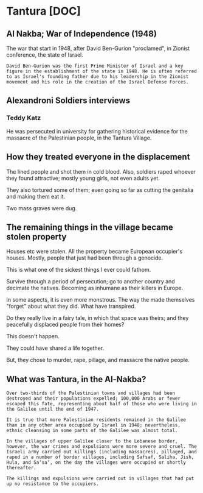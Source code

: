 # Tantura [DOC]

## Al Nakba; War of Independence (1948)

The war that start in 1948, after David Ben-Gurion "proclamed", in Zionist conference, the state of Israel.

``` quote
David Ben-Gurion was the first Prime Minister of Israel and a key figure in the establishment of the state in 1948. He is often referred to as Israel's founding father due to his leadership in the Zionist movement and his role in the creation of the Israel Defense Forces.
```

## Alexandroni Soldiers interviews

### Teddy Katz

He was persecuted in university for gathering historical evidence for the massacre of the Palestinian people, in the Tantura Village.

## How they treated everyone in the displacement

The lined people and shot them in cold blood. Also, soldiers raped whoever they found attractive; mostly young girls, not even adults yet.

They also tortured some of them; even going so far as cutting the genitalia and making them eat it.

Two mass graves were dug.

## The remaining things in the village became stolen property

Houses etc were stolen. All the property became European occupier's houses. Mostly, people that just had been through a genocide.

This is what one of the sickest things I ever could fathom.

Survive through a period of persecution; go to another country and decimate the natives. Becoming as inhumane as their killers in Europe.

In some aspects, it is even more monstrous. The way the made themselves "forget" about what they did. What have transpired.

Do they really live in a fairy tale, in which that space was theirs; and they peacefully displaced people from their homes?

This doesn't happen.

They could have shared a life together.

But, they chose to murder, rape, pillage, and massacre the native people.


## What was Tantura, in the Al-Nakba?

``` quote
Over two-thirds of the Palestinian towns and villages had been destroyed and their populations expelled; 100,000 Arabs or fewer escaped this fate, representing about half of those who were living in the Galilee until the end of 1947. 

It is true that more Palestinian residents remained in the Galilee than in any other area occupied by Israel in 1948; nevertheless, ethnic cleansing in some parts of the Galilee was almost total.

In the villages of upper Galilee closer to the Lebanese border, however, the war crimes and expulsions were more severe and cruel. The Israeli army carried out killings (including massacres), pillaged, and raped in a number of border villages, including Safsaf, Saliha, Jish, Hula, and Sa‘sa‘, on the day the villages were occupied or shortly thereafter.

The killings and expulsions were carried out in villages that had put up no resistance to the occupiers.
```
